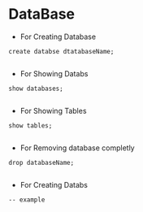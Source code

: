 # DataBase

* For Creating Database
```
create databse dtatabaseName;
	
```

* For Showing Databs
```
show databases;
	
```

* For Showing Tables
```
show tables;
	
```

* For Removing database completly
```
drop databaseName;
	
```

* For Creating Databs
```
-- example
	
```

